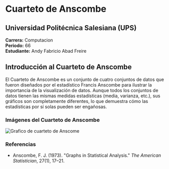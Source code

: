 # Cuarteto de Anscombe

## Universidad Politécnica Salesiana (UPS)  
**Carrera:** Computacion  
**Periodo:** 66  
**Estudiante:** Andy Fabricio Abad Freire

## Introducción al Cuarteto de Anscombe

El Cuarteto de Anscombe es un conjunto de cuatro conjuntos de datos que fueron diseñados por el estadístico Francis Anscombe para ilustrar la importancia de la visualización de datos. Aunque todos los conjuntos de datos tienen las mismas medidas estadísticas (media, varianza, etc.), sus gráficos son completamente diferentes, lo que demuestra cómo las estadísticas por sí solas pueden ser engañosas. 

### Imágenes del Cuarteto de Anscombe
![Grafico de cuarteto de Anscome](https://upload.wikimedia.org/wikipedia/commons/thumb/b/b6/Anscombe.svg/1920px-Anscombe.svg.png)

### Referencias
- Anscombe, F. J. (1973). "Graphs in Statistical Analysis." *The American Statistician*, 27(1), 17–21.
